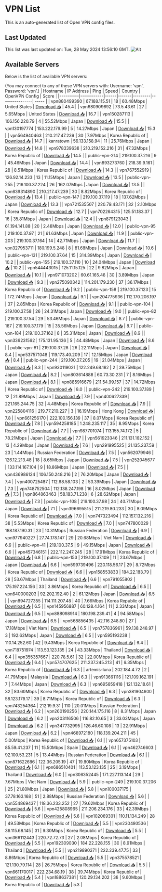 # VPN List

This is an auto-generated list of Open VPN config files.

## Last Updated

This list was last updated on: Tue, 28 May 2024 13:56:10 GMT.
![Alt](https://repobeats.axiom.co/api/embed/186b98318ef1479477931607c1ad7d823f12451f.svg "Repobeats analytics image")

## Available Servers

Below is the list of available VPN servers:

(You may connect to any of these VPN servers with: Username: 'vpn', Password: 'vpn'.)
| Hostname | IP Address | Ping | Speed | Country | OpenVPN Config | Score |
|----------|------------|------|-------|---------|----------------| ----- |
| vpn880499390 | 67.188.115.51 | 18 | 60.48Mbps | United States | [Download 📥](./configs/server_0_US.ovpn) | 45.4 |
| vpn680909692 | 73.5.43.61 | 27 | 5.65Mbps | United States | [Download 📥](./configs/server_1_US.ovpn) | 16.7 |
| vpn150287113 | 106.156.220.79 | 4 | 55.52Mbps | Japan | [Download 📥](./configs/server_2_JP.ovpn) | 15.5 |
| vpn130197774 | 153.222.179.99 | 5 | 14.27Mbps | Japan | [Download 📥](./configs/server_3_JP.ovpn) | 15.3 |
| vpn564940463 | 210.217.47.239 | 30 | 7.97Mbps | Korea Republic of | [Download 📥](./configs/server_4_KR.ovpn) | 14.7 |
| kanratown | 59.133.158.94 | 11 | 25.76Mbps | Japan | [Download 📥](./configs/server_5_JP.ovpn) | 14.6 |
| vpn978339638 | 210.219.152.216 | 31 | 47.32Mbps | Korea Republic of | [Download 📥](./configs/server_6_KR.ovpn) | 14.5 |
| public-vpn-214 | 219.100.37.216 | 9 | 45.46Mbps | Japan | [Download 📥](./configs/server_7_JP.ovpn) | 14.4 |
| vpn893273760 | 218.39.9.161 | 28 | 8.51Mbps | Korea Republic of | [Download 📥](./configs/server_8_KR.ovpn) | 14.3 |
| vpn767552919 | 126.92.14.233 | 13 | 11.15Mbps | Japan | [Download 📥](./configs/server_9_JP.ovpn) | 13.5 |
| public-vpn-255 | 219.100.37.224 | 26 | 162.07Mbps | Japan | [Download 📥](./configs/server_10_JP.ovpn) | 13.5 |
| vpn639314890 | 210.217.47.239 | 30 | 8.82Mbps | Korea Republic of | [Download 📥](./configs/server_11_KR.ovpn) | 13.4 |
| public-vpn-147 | 219.100.37.119 | 18 | 137.62Mbps | Japan | [Download 📥](./configs/server_12_JP.ovpn) | 13.3 |
| vpn721535507 | 220.79.43.171 | 32 | 2.10Mbps | Korea Republic of | [Download 📥](./configs/server_13_KR.ovpn) | 12.7 |
| vpn702264315 | 125.51.183.37 | 16 | 35.81Mbps | Japan | [Download 📥](./configs/server_14_JP.ovpn) | 12.4 |
| vpn879123043 | 61.194.141.88 | 20 | 2.48Mbps | Japan | [Download 📥](./configs/server_15_JP.ovpn) | 12.0 |
| public-vpn-95 | 219.100.37.97 | 21 | 61.63Mbps | Japan | [Download 📥](./configs/server_16_JP.ovpn) | 11.9 |
| public-vpn-203 | 219.100.37.164 | 14 | 42.71Mbps | Japan | [Download 📥](./configs/server_17_JP.ovpn) | 11.7 |
| vpn327953711 | 180.199.5.248 | 8 | 81.68Mbps | Japan | [Download 📥](./configs/server_18_JP.ovpn) | 10.6 |
| public-vpn-131 | 219.100.37.64 | 15 | 314.39Mbps | Japan | [Download 📥](./configs/server_19_JP.ovpn) | 10.2 |
| public-vpn-155 | 219.100.37.110 | 10 | 24.04Mbps | Japan | [Download 📥](./configs/server_20_JP.ovpn) | 10.2 |
| vpn544443015 | 125.11.15.125 | 22 | 9.82Mbps | Japan | [Download 📥](./configs/server_21_JP.ovpn) | 10.1 |
| vpn971073202 | 60.61.165.48 | 30 | 3.89Mbps | Japan | [Download 📥](./configs/server_22_JP.ovpn) | 9.3 |
| vpn275090342 | 114.201.179.230 | 37 | 36.17Mbps | Korea Republic of | [Download 📥](./configs/server_23_KR.ovpn) | 9.2 |
| public-vpn-158 | 219.100.37.123 | 15 | 172.74Mbps | Japan | [Download 📥](./configs/server_24_JP.ovpn) | 9.1 |
| vpn204775936 | 112.170.206.197 | 37 | 2.85Mbps | Korea Republic of | [Download 📥](./configs/server_25_KR.ovpn) | 9.1 |
| public-vpn-104 | 219.100.37.58 | 26 | 24.31Mbps | Japan | [Download 📥](./configs/server_26_JP.ovpn) | 9.0 |
| public-vpn-82 | 219.100.37.54 | 29 | 53.46Mbps | Japan | [Download 📥](./configs/server_27_JP.ovpn) | 8.7 |
| public-vpn-187 | 219.100.37.179 | 15 | 35.56Mbps | Japan | [Download 📥](./configs/server_28_JP.ovpn) | 8.7 |
| public-vpn-184 | 219.100.37.162 | 8 | 35.31Mbps | Japan | [Download 📥](./configs/server_29_JP.ovpn) | 8.6 |
| vpn336231562 | 175.131.95.136 | 5 | 44.48Mbps | Japan | [Download 📥](./configs/server_30_JP.ovpn) | 8.6 |
| public-vpn-81 | 219.100.37.28 | 26 | 22.11Mbps | Japan | [Download 📥](./configs/server_31_JP.ovpn) | 8.4 |
| vpn537571048 | 119.173.40.209 | 17 | 12.15Mbps | Japan | [Download 📥](./configs/server_32_JP.ovpn) | 8.4 |
| public-vpn-244 | 219.100.37.205 | 16 | 21.04Mbps | Japan | [Download 📥](./configs/server_33_JP.ovpn) | 8.3 |
| vpn930119021 | 122.249.68.182 | 2 | 39.75Mbps | Japan | [Download 📥](./configs/server_34_JP.ovpn) | 8.2 |
| vpn803614888 | 60.73.30.231 | 7 | 8.16Mbps | Japan | [Download 📥](./configs/server_35_JP.ovpn) | 8.1 |
| vpn885916679 | 211.54.99.157 | 37 | 14.72Mbps | Korea Republic of | [Download 📥](./configs/server_36_KR.ovpn) | 8.0 |
| public-vpn-242 | 219.100.37.189 | 12 | 21.89Mbps | Japan | [Download 📥](./configs/server_37_JP.ovpn) | 7.9 |
| vpn400627339 | 221.165.244.75 | 32 | 4.48Mbps | Korea Republic of | [Download 📥](./configs/server_38_KR.ovpn) | 7.9 |
| vpn225804116 | 219.77.210.227 | 3 | 16.19Mbps | Hong Kong | [Download 📥](./configs/server_39_HK.ovpn) | 7.8 |
| vpn661256170 | 222.100.156.139 | 37 | 8.07Mbps | Korea Republic of | [Download 📥](./configs/server_40_KR.ovpn) | 7.8 |
| vpn594258185 | 1.248.235.117 | 35 | 8.95Mbps | Korea Republic of | [Download 📥](./configs/server_41_KR.ovpn) | 7.7 |
| vpn987701074 | 113.155.74.172 | 5 | 78.21Mbps | Japan | [Download 📥](./configs/server_42_JP.ovpn) | 7.7 |
| vpn561923346 | 211.131.162.152 | 13 | 4.29Mbps | Japan | [Download 📥](./configs/server_43_JP.ovpn) | 7.6 |
| vpn291995525 | 31.135.237.59 | 23 | 1.44Mbps | Russian Federation | [Download 📥](./configs/server_44_RU.ovpn) | 7.5 |
| vpn562079946 | 126.12.213.48 | 18 | 8.65Mbps | Japan | [Download 📥](./configs/server_45_JP.ovpn) | 7.5 |
| vpn252045677 | 133.114.167.104 | 9 | 18.86Mbps | Japan | [Download 📥](./configs/server_46_JP.ovpn) | 7.5 |
| vpn436986124 | 106.150.248.216 | 2 | 76.20Mbps | Japan | [Download 📥](./configs/server_47_JP.ovpn) | 7.4 |
| vpn400725487 | 112.68.58.103 | 2 | 53.39Mbps | Japan | [Download 📥](./configs/server_48_JP.ovpn) | 7.3 |
| vpn748752504 | 112.138.247.198 | 16 | 8.02Mbps | Japan | [Download 📥](./configs/server_49_JP.ovpn) | 7.3 |
| vpn864863463 | 58.183.71.238 | 6 | 28.62Mbps | Japan | [Download 📥](./configs/server_50_JP.ovpn) | 7.3 |
| public-vpn-108 | 219.100.37.98 | 24 | 40.71Mbps | Japan | [Download 📥](./configs/server_51_JP.ovpn) | 7.1 |
| vpn396695515 | 211.219.80.233 | 30 | 8.09Mbps | Korea Republic of | [Download 📥](./configs/server_52_KR.ovpn) | 7.0 |
| vpn747323494 | 112.157.132.216 | 38 | 5.53Mbps | Korea Republic of | [Download 📥](./configs/server_53_KR.ovpn) | 7.0 |
| vpn747800029 | 188.187.190.31 | 23 | 10.31Mbps | Russian Federation | [Download 📥](./configs/server_54_RU.ovpn) | 6.9 |
| vpn977940227 | 27.74.178.147 | 29 | 20.68Mbps | Viet Nam | [Download 📥](./configs/server_55_VN.ovpn) | 6.9 |
| public-vpn-41 | 219.100.37.5 | 9 | 49.15Mbps | Japan | [Download 📥](./configs/server_56_JP.ovpn) | 6.9 |
| vpn457346151 | 222.112.247.245 | 28 | 17.91Mbps | Korea Republic of | [Download 📥](./configs/server_57_KR.ovpn) | 6.8 |
| public-vpn-153 | 219.100.37.109 | 11 | 23.67Mbps | Japan | [Download 📥](./configs/server_58_JP.ovpn) | 6.6 |
| vpn599739496 | 220.118.56.17 | 29 | 8.72Mbps | Korea Republic of | [Download 📥](./configs/server_59_KR.ovpn) | 6.6 |
| vpn158553833 | 184.22.183.79 | 28 | 53.67Mbps | Thailand | [Download 📥](./configs/server_60_TH.ovpn) | 6.6 |
| vpn791055802 | 175.197.224.156 | 33 | 3.86Mbps | Korea Republic of | [Download 📥](./configs/server_61_KR.ovpn) | 6.5 |
| vpn640000203 | 92.202.192.40 | 2 | 61.12Mbps | Japan | [Download 📥](./configs/server_62_JP.ovpn) | 6.5 |
| vpn894727355 | 114.111.207.48 | 40 | 7.66Mbps | Korea Republic of | [Download 📥](./configs/server_63_KR.ovpn) | 6.5 |
| vpn145956887 | 60.128.4.164 | 11 | 2.33Mbps | Japan | [Download 📥](./configs/server_64_JP.ovpn) | 6.5 |
| vpn888098914 | 180.198.239.41 | 4 | 94.58Mbps | Japan | [Download 📥](./configs/server_65_JP.ovpn) | 6.5 |
| vpn568856435 | 42.116.248.80 | 27 | 17.18Mbps | Viet Nam | [Download 📥](./configs/server_66_VN.ovpn) | 6.5 |
| vpn757836961 | 59.138.248.97 | 3 | 192.62Mbps | Japan | [Download 📥](./configs/server_67_JP.ovpn) | 6.5 |
| vpn595193238 | 110.14.252.60 | 42 | 9.43Mbps | Korea Republic of | [Download 📥](./configs/server_68_KR.ovpn) | 6.4 |
| vpn718751974 | 113.53.123.135 | 24 | 43.33Mbps | Thailand | [Download 📥](./configs/server_69_TH.ovpn) | 6.4 |
| vpn355357667 | 220.78.5.61 | 32 | 22.00Mbps | Korea Republic of | [Download 📥](./configs/server_70_KR.ovpn) | 6.4 |
| vpn574707625 | 211.237.245.213 | 41 | 6.35Mbps | Korea Republic of | [Download 📥](./configs/server_71_KR.ovpn) | 6.3 |
| artemis-luna | 202.184.4.72 | 2 | 41.79Mbps | Malaysia | [Download 📥](./configs/server_72_MY.ovpn) | 6.3 |
| vpn913661116 | 121.109.162.191 | 7 | 7.44Mbps | Japan | [Download 📥](./configs/server_73_JP.ovpn) | 6.3 |
| vpn695659418 | 121.132.18.61 | 32 | 83.60Mbps | Korea Republic of | [Download 📥](./configs/server_74_KR.ovpn) | 6.3 |
| vpn381904900 | 58.123.179.17 | 39 | 8.71Mbps | Korea Republic of | [Download 📥](./configs/server_75_KR.ovpn) | 6.3 |
| vpn743254364 | 212.19.9.31 | 110 | 20.01Mbps | Russian Federation | [Download 📥](./configs/server_76_RU.ovpn) | 6.2 |
| vpn260190256 | 220.144.175.116 | 8 | 8.31Mbps | Japan | [Download 📥](./configs/server_77_JP.ovpn) | 6.2 |
| vpn203116506 | 116.82.10.65 | 3 | 33.03Mbps | Japan | [Download 📥](./configs/server_78_JP.ovpn) | 6.2 |
| vpn347732995 | 126.46.60.108 | 13 | 22.91Mbps | Japan | [Download 📥](./configs/server_79_JP.ovpn) | 6.2 |
| vpn468972180 | 118.139.204.211 | 45 | 5.00Mbps | Korea Republic of | [Download 📥](./configs/server_80_KR.ovpn) | 6.1 |
| vpn657375103 | 85.59.41.237 | 11 | 15.50Mbps | Spain | [Download 📥](./configs/server_81_ES.ovpn) | 6.1 |
| vpn462746603 | 92.100.53.231 | 5 | 13.44Mbps | Russian Federation | [Download 📥](./configs/server_82_RU.ovpn) | 6.1 |
| vpn871622686 | 122.36.205.19 | 47 | 19.80Mbps | Korea Republic of | [Download 📥](./configs/server_83_KR.ovpn) | 6.1 |
| vpn686510401 | 113.53.123.135 | 25 | 3.19Mbps | Thailand | [Download 📥](./configs/server_84_TH.ovpn) | 6.0 |
| vpn306352445 | 171.227.113.144 | 29 | 7.67Mbps | Viet Nam | [Download 📥](./configs/server_85_VN.ovpn) | 5.9 |
| public-vpn-249 | 219.100.37.206 | 25 | 21.80Mbps | Japan | [Download 📥](./configs/server_86_JP.ovpn) | 5.8 |
| vpn100037175 | 37.78.163.168 | 51 | 2.88Mbps | Russian Federation | [Download 📥](./configs/server_87_RU.ovpn) | 5.6 |
| vpn554869437 | 118.36.233.252 | 27 | 79.62Mbps | Korea Republic of | [Download 📥](./configs/server_88_KR.ovpn) | 5.6 |
| vpn425808965 | 211.206.234.176 | 33 | 42.39Mbps | Korea Republic of | [Download 📥](./configs/server_89_KR.ovpn) | 5.6 |
| vpn102069301 | 110.11.134.249 | 28 | 49.53Mbps | Korea Republic of | [Download 📥](./configs/server_90_KR.ovpn) | 5.5 |
| vpn230480536 | 39.115.68.145 | 31 | 9.30Mbps | Korea Republic of | [Download 📥](./configs/server_91_KR.ovpn) | 5.5 |
| vpn366112443 | 220.72.72.73 | 27 | 2.08Mbps | Korea Republic of | [Download 📥](./configs/server_92_KR.ovpn) | 5.5 |
| vpn192309030 | 184.22.228.155 | 30 | 8.91Mbps | Thailand | [Download 📥](./configs/server_93_TH.ovpn) | 5.5 |
| vpn219890371 | 222.239.47.75 | 33 | 8.86Mbps | Korea Republic of | [Download 📥](./configs/server_94_KR.ovpn) | 5.5 |
| vpn375578521 | 121.130.79.114 | 28 | 26.75Mbps | Korea Republic of | [Download 📥](./configs/server_95_KR.ovpn) | 5.5 |
| vpn661170017 | 222.234.68.19 | 38 | 39.74Mbps | Korea Republic of | [Download 📥](./configs/server_96_KR.ovpn) | 5.4 |
| vpn188637381 | 120.29.134.202 | 38 | 9.60Mbps | Korea Republic of | [Download 📥](./configs/server_97_KR.ovpn) | 5.3 |
